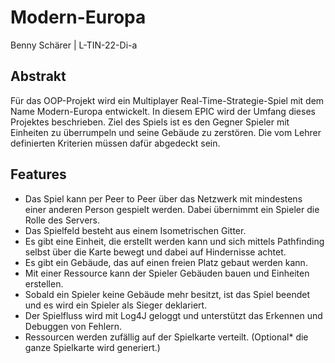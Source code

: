 # Modern-Europa
Benny Schärer | L-TIN-22-Di-a
## Abstrakt
Für das OOP-Projekt wird ein Multiplayer Real-Time-Strategie-Spiel mit dem Name Modern-Europa entwickelt. In diesem EPIC wird der Umfang dieses Projektes beschrieben. Ziel des Spiels ist es den Gegner Spieler mit Einheiten zu überrumpeln und seine Gebäude zu zerstören. Die vom Lehrer definierten Kriterien müssen dafür abgedeckt sein.
## Features
-	Das Spiel kann per Peer to Peer über das Netzwerk mit mindestens einer anderen Person gespielt werden. Dabei übernimmt ein Spieler die Rolle des Servers.
-	Das Spielfeld besteht aus einem Isometrischen Gitter.
-	Es gibt eine Einheit, die erstellt werden kann und sich mittels Pathfinding selbst über die Karte bewegt und dabei auf Hindernisse achtet.
-	Es gibt ein Gebäude, das auf einen freien Platz gebaut werden kann.
-	Mit einer Ressource kann der Spieler Gebäuden bauen und Einheiten erstellen.
-	Sobald ein Spieler keine Gebäude mehr besitzt, ist das Spiel beendet und es wird ein Spieler als Sieger deklariert.
-	Der Spielfluss wird mit Log4J geloggt und unterstützt das Erkennen und Debuggen von Fehlern.
-	Ressourcen werden zufällig auf der Spielkarte verteilt. (Optional* die ganze Spielkarte wird generiert.)

